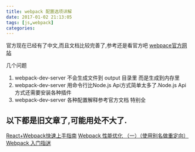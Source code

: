 ```yaml
---
title: webpack 配置选项详解
date: 2017-01-02 21:13:05
tags: [js,webpack]
categories:
---
```

官方现在已经有了中文,而且文档比较完善了,参考还是看官方吧
[webpace官方网站](https://doc.webpack-china.org/)

几个问题
1. webpack-dev-server 不会生成文件到 output 目录里 而是生成到内存里
2. webpack-dev-server 用命令行比Node.js Api方式简单太多了.Node.js Api方式还需要安装各种插件
3. webpack-dev-server 各种配置解释参考官方文档 特别全


以下都是旧文章了,可能用处不大了.
----

[React+Webpack快速上手指南](http://www.jianshu.com/p/418e48e0cef1)
[Webpack 性能优化 （一）（使用别名做重定向）](http://www.ituring.com.cn/article/200534)
[Webpack 入门指迷](https://segmentfault.com/a/1190000002551952)


